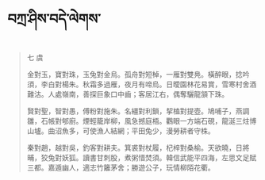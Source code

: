 # བཀྲ་ཤིས་བདེ་ལེགས་
> 七 虞
> 
> 金對玉，寶對珠，玉兔對金烏。孤舟對短棹，一雁對雙鳧。橫醉眼，捻吟須，李白對楊朱。秋霜多過雁，夜月有啼烏。日曖園林花易賞，雪寒村舍酒難沽。人處嶺南，善探巨象口中齒；客居江右，偶奪驪龍頷下珠。
> 
> 賢對聖，智對愚，傅粉對施朱。名繮對利鎖，挈榼對提壺。鳩哺子，燕調雛，石帳對郇廚。煙輕籠岸柳，風急撼庭梧。鸜眼一方端石硯，龍涎三炷博山壚。曲沼魚多，可使漁人結網；平田兔少，漫勞耕者守株。
> 
> 秦對趙，越對吳，釣客對耕夫。箕裘對杖履，杞梓對桑榆。天欲曉，日將晡，狡兔對妖狐。讀書甘刺股，煮粥惜焚須。韓信武能平四海，左思文足賦三都。嘉遁幽人，適志竹籬茅舍；勝遊公子，玩情柳陌花衢。
>